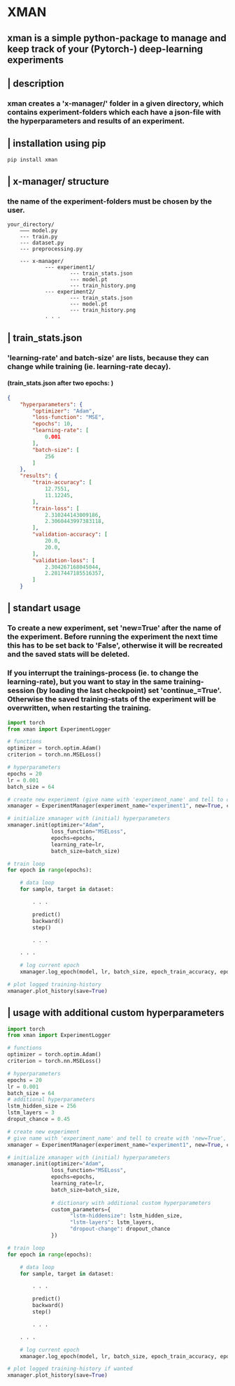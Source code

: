 # XMAN 

## xman is a simple python-package to manage and keep track of your (Pytorch-) deep-learning experiments

## | description
### xman creates a 'x-manager/' folder in a given directory, which contains experiment-folders which each have a json-file with the hyperparameters and results of an experiment.

## | installation using pip
```bash
pip install xman
```

## | x-manager/ structure
### the name of the experiment-folders must be chosen by the user.
```
your_directory/
    ––– model.py
    --- train.py
    --- dataset.py
    --- preprocessing.py
    
    --- x-manager/
            --- experiment1/
                    --- train_stats.json
                    --- model.pt
                    --- train_history.png
            --- experiment2/
                    --- train_stats.json
                    --- model.pt
                    --- train_history.png
            . . .
```

## | train_stats.json
### 'learning-rate' and batch-size' are lists, because they can change while training (ie. learning-rate decay).
#### (train_stats.json after two epochs: )
```json
{
    "hyperparameters": {
        "optimizer": "Adam",
        "loss-function": "MSE",
        "epochs": 10,
        "learning-rate": [
            0.001
        ],
        "batch-size": [
            256
        ]
    },
    "results": {
        "train-accuracy": [
            12.7551,
            11.12245,
        ],
        "train-loss": [
            2.310244143009186,
            2.3060443997383118,
        ],
        "validation-accuracy": [
            20.0,
            20.0,
        ],
        "validation-loss": [
            2.304267168045044,
            2.2817447185516357,
        ]
    }


```

## | standart usage

### To create a new experiment, set 'new=True' after the name of the experiment. Before running the experiment the next time this has to be set back to 'False', otherwise it will be recreated and the saved stats will be deleted.
### If you interrupt the trainings-process (ie. to change the learning-rate), but you want to stay in the same training-session (by loading the last checkpoint) set 'continue_=True'. Otherwise the saved training-stats of the experiment will be overwritten, when restarting the training.
```python
import torch
from xman import ExperimentLogger

# functions
optimizer = torch.optim.Adam()
criterion = torch.nn.MSELoss()

# hyperparameters
epochs = 20
lr = 0.001
batch_size = 64

# create new experiment (give name with 'experiment_name' and tell to create with 'new=True')
xmanager = ExperimentManager(experiment_name="experiment1", new=True, continue_=False)

# initialize xmanager with (initial) hyperparameters
xmanager.init(optimizer="Adam", 
              loss_function="MSELoss", 
              epochs=epochs, 
              learning_rate=lr, 
              batch_size=batch_size)

# train loop
for epoch in range(epochs):

    # data loop
    for sample, target in dataset:

        . . .

        predict()
        backward()
        step()

        . . .

    . . .

    # log current epoch
    xmanager.log_epoch(model, lr, batch_size, epoch_train_accuracy, epoch_train_loss, epoch_val_accuracy, epoch_val_loss)

# plot logged training-history
xmanager.plot_history(save=True)
```

## | usage with additional custom hyperparameters
```Python
import torch
from xman import ExperimentLogger

# functions
optimizer = torch.optim.Adam()
criterion = torch.nn.MSELoss()

# hyperparameters
epochs = 20
lr = 0.001
batch_size = 64
# additional hyperparameters
lstm_hidden_size = 256
lstm_layers = 3
droput_chance = 0.45

# create new experiment
# give name with 'experiment_name' and tell to create with 'new=True', before running it again change 'new' to False
xmanager = ExperimentManager(experiment_name="experiment1", new=True, continue_=False)

# initialize xmanager with (initial) hyperparameters
xmanager.init(optimizer="Adam", 
              loss_function="MSELoss", 
              epochs=epochs, 
              learning_rate=lr, 
              batch_size=batch_size,
              
              # dictionary with additional custom hyperparameters
              custom_parameters={
                    "lstm-hiddensize": lstm_hidden_size,
                    "lstm-layers": lstm_layers,
                    "dropout-change": dropout_chance
              })

# train loop
for epoch in range(epochs):

    # data loop
    for sample, target in dataset:

        . . .

        predict()
        backward()
        step()

        . . .

    . . .

    # log current epoch
    xmanager.log_epoch(model, lr, batch_size, epoch_train_accuracy, epoch_train_loss, epoch_val_accuracy, epoch_val_loss)

# plot logged training-history if wanted
xmanager.plot_history(save=True)
```
